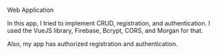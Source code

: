 Web Application

In this app, I tried to implement CRUD, registration, and authentication.
I used the VueJS library, Firebase, Bcrypt, CORS, and Morgan for that.

Also, my app has authorized registration and authentication.
